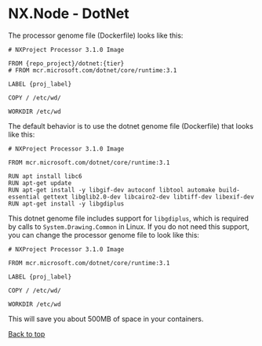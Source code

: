 # NX.Node - DotNet

The processor genome file (Dockerfile) looks like this:

```
# NXProject Processor 3.1.0 Image

FROM {repo_project}/dotnet:{tier}
# FROM mcr.microsoft.com/dotnet/core/runtime:3.1

LABEL {proj_label}

COPY / /etc/wd/

WORKDIR /etc/wd

```

The default behavior is to use the dotnet genome file (Dockerfile) that looks like this:

```
# NXProject Processor 3.1.0 Image

FROM mcr.microsoft.com/dotnet/core/runtime:3.1

RUN apt install libc6
RUN apt-get update
RUN apt-get install -y libgif-dev autoconf libtool automake build-essential gettext libglib2.0-dev libcairo2-dev libtiff-dev libexif-dev
RUN apt-get install -y libgdiplus

```

This dotnet genome file includes support for ```libgdiplus```, which is required by calls to ```System.Drawing.Common``` in Linux. 
If you do not need this support, you can change the processor genome file to look like this:

```
# NXProject Processor 3.1.0 Image

FROM mcr.microsoft.com/dotnet/core/runtime:3.1

LABEL {proj_label}

COPY / /etc/wd/

WORKDIR /etc/wd

```

This will save you about 500MB of space in your containers.

[Back to top](/help/docs/README.md)
